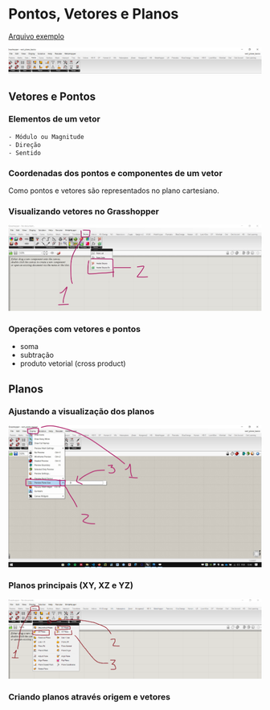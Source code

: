 # Pontos, Vetores e Planos

[Arquivo exemplo](./vect_plane_basics.gh)

![vect_tab](./vect_tab.png)

## Vetores e Pontos

### Elementos de um vetor
    - Módulo ou Magnitude
    - Direção
    - Sentido

### Coordenadas dos pontos e componentes de um vetor

Como pontos e vetores são representados no plano cartesiano.

### Visualizando vetores no Grasshopper

![vect display](./vect_dysplay.jpg)

### Operações com vetores e pontos
   - soma
   - subtração
   - produto vetorial (cross product)


## Planos

### Ajustando a visualização dos planos 

![plane_display](./plane_display_size.jpg)

### Planos principais (XY, XZ e YZ)

![main_planes](./planesxyxzyz.png)

### Criando planos através origem e vetores

